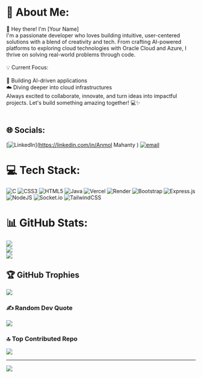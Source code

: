 # 💫 About Me:
👋 Hey there! I'm [Your Name]<br>I'm a passionate developer who loves building intuitive, user-centered solutions with a blend of creativity and tech. From crafting AI-powered platforms  to exploring cloud technologies with Oracle Cloud and Azure, I thrive on solving real-world problems through code.<br><br>💡 Current Focus:<br><br>🚀 Building AI-driven applications<br>☁️ Diving deeper into cloud infrastructures<br>Always excited to collaborate, innovate, and turn ideas into impactful projects. Let's build something amazing together! 💻✨<br><br>


## 🌐 Socials:
[![LinkedIn](https://img.shields.io/badge/LinkedIn-%230077B5.svg?logo=linkedin&logoColor=white)](https://linkedin.com/in/Anmol Mahanty ) [![email](https://img.shields.io/badge/Email-D14836?logo=gmail&logoColor=white)](mailto:mahantyanmol14@gmail.com) 

# 💻 Tech Stack:
![C](https://img.shields.io/badge/c-%2300599C.svg?style=for-the-badge&logo=c&logoColor=white) ![CSS3](https://img.shields.io/badge/css3-%231572B6.svg?style=for-the-badge&logo=css3&logoColor=white) ![HTML5](https://img.shields.io/badge/html5-%23E34F26.svg?style=for-the-badge&logo=html5&logoColor=white) ![Java](https://img.shields.io/badge/java-%23ED8B00.svg?style=for-the-badge&logo=openjdk&logoColor=white) ![Vercel](https://img.shields.io/badge/vercel-%23000000.svg?style=for-the-badge&logo=vercel&logoColor=white) ![Render](https://img.shields.io/badge/Render-%46E3B7.svg?style=for-the-badge&logo=render&logoColor=white) ![Bootstrap](https://img.shields.io/badge/bootstrap-%238511FA.svg?style=for-the-badge&logo=bootstrap&logoColor=white) ![Express.js](https://img.shields.io/badge/express.js-%23404d59.svg?style=for-the-badge&logo=express&logoColor=%2361DAFB) ![NodeJS](https://img.shields.io/badge/node.js-6DA55F?style=for-the-badge&logo=node.js&logoColor=white) ![Socket.io](https://img.shields.io/badge/Socket.io-black?style=for-the-badge&logo=socket.io&badgeColor=010101) ![TailwindCSS](https://img.shields.io/badge/tailwindcss-%2338B2AC.svg?style=for-the-badge&logo=tailwind-css&logoColor=white)
# 📊 GitHub Stats:
![](https://github-readme-stats.vercel.app/api?username=AnmolMahanty&theme=midnight-purple&hide_border=false&include_all_commits=true&count_private=true)<br/>
![](https://github-readme-streak-stats.herokuapp.com/?user=AnmolMahanty&theme=midnight-purple&hide_border=false)<br/>
![](https://github-readme-stats.vercel.app/api/top-langs/?username=AnmolMahanty&theme=midnight-purple&hide_border=false&include_all_commits=true&count_private=true&layout=compact)

## 🏆 GitHub Trophies
![](https://github-profile-trophy.vercel.app/?username=AnmolMahanty&theme=radical&no-frame=false&no-bg=false&margin-w=4)

### ✍️ Random Dev Quote
![](https://quotes-github-readme.vercel.app/api?type=horizontal&theme=radical)

### 🔝 Top Contributed Repo
![](https://github-contributor-stats.vercel.app/api?username=AnmolMahanty&limit=5&theme=dark&combine_all_yearly_contributions=true)

---
[![](https://visitcount.itsvg.in/api?id=AnmolMahanty&icon=10&color=3)](https://visitcount.itsvg.in)

<!-- Proudly created with GPRM ( https://gprm.itsvg.in ) -->
